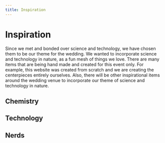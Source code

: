 ```yaml
---
title: Inspiration
---
```


# Inspiration

Since we met and bonded over science and technology, we have chosen them to be our theme for the wedding. We wanted to incorporate science and technology in nature, as a fun mesh of things we love. There are many items that are being hand made and created for this event only. For example, this website was created from scratch and we are creating the centerpieces entirely ourselves. Also, there will be other inspirational items around the wedding venue to incorporate our theme of science and technology in nature.

## Chemistry
## Technology
## Nerds
